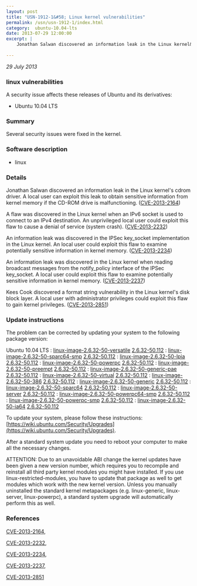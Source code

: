 ```yaml
---
layout: post
title: "USN-1912-1&#58; Linux kernel vulnerabilities"
permalink: /usn/usn-1912-1/index.html
category:  ubuntu-10.04-lts
date: 2013-07-29 12:00:00
excerpt: |
    Jonathan Salwan discovered an information leak in the Linux kernel&#39;s cdrom driver. A local user can exploit this leak to obtain sensitive information from kernel memory if the CD-ROM drive is malfunctioning. ([CVE-2013-2164](http://people.ubuntu.com/~ubuntu-security/cve/CVE-2013-2164))
    
--- 
```

 
 

*29 July 2013*

### linux vulnerabilities

A security issue affects these releases of Ubuntu and its derivatives:

* Ubuntu 10.04 LTS

### Summary

Several security issues were fixed in the kernel. 

### Software description

* linux 

### Details

Jonathan Salwan discovered an information leak in the Linux kernel&#39;s cdrom driver. A local user can exploit this leak to obtain sensitive information from kernel memory if the CD-ROM drive is malfunctioning. ([CVE-2013-2164](http://people.ubuntu.com/~ubuntu-security/cve/CVE-2013-2164))

A flaw was discovered in the Linux kernel when an IPv6 socket is used to connect to an IPv4 destination. An unprivileged local user could exploit this flaw to cause a denial of service (system crash). ([CVE-2013-2232](http://people.ubuntu.com/~ubuntu-security/cve/CVE-2013-2232))

An information leak was discovered in the IPSec key_socket implementation in the Linux kernel. An local user could exploit this flaw to examine potentially sensitive information in kernel memory. ([CVE-2013-2234](http://people.ubuntu.com/~ubuntu-security/cve/CVE-2013-2234))

An information leak was discovered in the Linux kernel when reading broadcast messages from the notify_policy interface of the IPSec key_socket. A local user could exploit this flaw to examine potentially sensitive information in kernel memory. ([CVE-2013-2237](http://people.ubuntu.com/~ubuntu-security/cve/CVE-2013-2237))

Kees Cook discovered a format string vulnerability in the Linux kernel&#39;s disk block layer. A local user with administrator privileges could exploit this flaw to gain kernel privileges. ([CVE-2013-2851](http://people.ubuntu.com/~ubuntu-security/cve/CVE-2013-2851)) 

### Update instructions

The problem can be corrected by updating your system to the following package version:

Ubuntu 10.04 LTS
 : [linux-image-2.6.32-50-versatile](https://launchpad.net/ubuntu/+source/linux) <span> [2.6.32-50.112](https://launchpad.net/ubuntu/+source/linux/2.6.32-50.112) </span> 
 : [linux-image-2.6.32-50-sparc64-smp](https://launchpad.net/ubuntu/+source/linux) <span> [2.6.32-50.112](https://launchpad.net/ubuntu/+source/linux/2.6.32-50.112) </span> 
 : [linux-image-2.6.32-50-lpia](https://launchpad.net/ubuntu/+source/linux) <span> [2.6.32-50.112](https://launchpad.net/ubuntu/+source/linux/2.6.32-50.112) </span> 
 : [linux-image-2.6.32-50-powerpc](https://launchpad.net/ubuntu/+source/linux) <span> [2.6.32-50.112](https://launchpad.net/ubuntu/+source/linux/2.6.32-50.112) </span> 
 : [linux-image-2.6.32-50-preempt](https://launchpad.net/ubuntu/+source/linux) <span> [2.6.32-50.112](https://launchpad.net/ubuntu/+source/linux/2.6.32-50.112) </span> 
 : [linux-image-2.6.32-50-generic-pae](https://launchpad.net/ubuntu/+source/linux) <span> [2.6.32-50.112](https://launchpad.net/ubuntu/+source/linux/2.6.32-50.112) </span> 
 : [linux-image-2.6.32-50-virtual](https://launchpad.net/ubuntu/+source/linux) <span> [2.6.32-50.112](https://launchpad.net/ubuntu/+source/linux/2.6.32-50.112) </span> 
 : [linux-image-2.6.32-50-386](https://launchpad.net/ubuntu/+source/linux) <span> [2.6.32-50.112](https://launchpad.net/ubuntu/+source/linux/2.6.32-50.112) </span> 
 : [linux-image-2.6.32-50-generic](https://launchpad.net/ubuntu/+source/linux) <span> [2.6.32-50.112](https://launchpad.net/ubuntu/+source/linux/2.6.32-50.112) </span> 
 : [linux-image-2.6.32-50-sparc64](https://launchpad.net/ubuntu/+source/linux) <span> [2.6.32-50.112](https://launchpad.net/ubuntu/+source/linux/2.6.32-50.112) </span> 
 : [linux-image-2.6.32-50-server](https://launchpad.net/ubuntu/+source/linux) <span> [2.6.32-50.112](https://launchpad.net/ubuntu/+source/linux/2.6.32-50.112) </span> 
 : [linux-image-2.6.32-50-powerpc64-smp](https://launchpad.net/ubuntu/+source/linux) <span> [2.6.32-50.112](https://launchpad.net/ubuntu/+source/linux/2.6.32-50.112) </span> 
 : [linux-image-2.6.32-50-powerpc-smp](https://launchpad.net/ubuntu/+source/linux) <span> [2.6.32-50.112](https://launchpad.net/ubuntu/+source/linux/2.6.32-50.112) </span> 
 : [linux-image-2.6.32-50-ia64](https://launchpad.net/ubuntu/+source/linux) <span> [2.6.32-50.112](https://launchpad.net/ubuntu/+source/linux/2.6.32-50.112) </span> 

To update your system, please follow these instructions: [https://wiki.ubuntu.com/Security/Upgrades](https://wiki.ubuntu.com/Security/Upgrades).

After a standard system update you need to reboot your computer to make all the necessary changes.

ATTENTION: Due to an unavoidable ABI change the kernel updates have been given a new version number, which requires you to recompile and reinstall all third party kernel modules you might have installed. If you use linux-restricted-modules, you have to update that package as well to get modules which work with the new kernel version. Unless you manually uninstalled the standard kernel metapackages (e.g. linux-generic, linux-server, linux-powerpc), a standard system upgrade will automatically perform this as well. 

### References

 
 [CVE-2013-2164](http://people.ubuntu.com/~ubuntu-security/cve/CVE-2013-2164), 

 [CVE-2013-2232](http://people.ubuntu.com/~ubuntu-security/cve/CVE-2013-2232), 

 [CVE-2013-2234](http://people.ubuntu.com/~ubuntu-security/cve/CVE-2013-2234), 

 [CVE-2013-2237](http://people.ubuntu.com/~ubuntu-security/cve/CVE-2013-2237), 

 [CVE-2013-2851](http://people.ubuntu.com/~ubuntu-security/cve/CVE-2013-2851)
 

